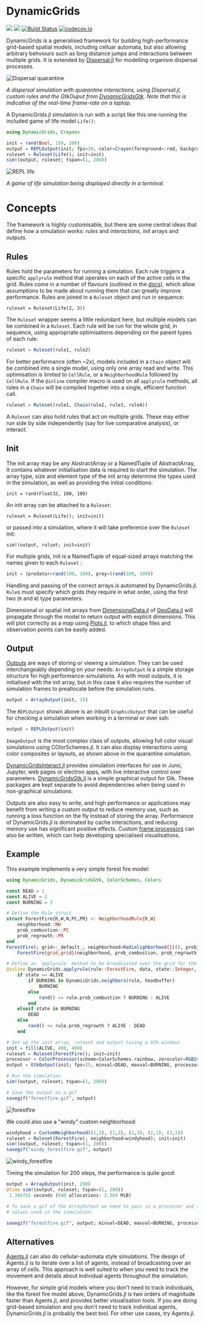 # DynamicGrids

[![](https://img.shields.io/badge/docs-stable-blue.svg)](https://cesaraustralia.github.io/DynamicGrids.jl/stable)
[![](https://img.shields.io/badge/docs-dev-blue.svg)](https://cesaraustralia.github.io/DynamicGrids.jl/dev)
[![Build Status](https://travis-ci.org/cesaraustralia/DynamicGrids.jl.svg?branch=master)](https://travis-ci.org/cesaraustralia/DynamicGrids.jl) 
[![codecov.io](http://codecov.io/github/cesaraustralia/DynamicGrids.jl/coverage.svg?branch=master)](http://codecov.io/github/cesaraustralia/DynamicGrids.jl?branch=master)

DynamicGrids is a generalised framework for building high-performance grid-based spatial models, including celluar automata, but also allowing arbitrary behviours such as long distance jumps and interactions between multiple grids. It is extended by [Dispersal.jl](https://github.com/cesaraustralia/Dispersal.jl) for modelling organism dispersal processes.

![Dispersal quarantine](https://raw.githubusercontent.com/cesaraustralia/DynamicGrids.jl/media/dispersal_quarantine.gif)

*A dispersal simulation with quarantine interactions, using Dispersal.jl, custom rules and the 
GtkOuput from [DynamicGridsGtk](https://github.com/cesaraustralia/DynamicGridsGtk.jl). 
Note that this is indicative of the real-time frame-rate on a laptop.*

A DynamicGrids.jl simulation is run with a script like this one
running the included game of life model `Life()`:

```julia
using DynamicGrids, Crayons

init = rand(Bool, 150, 200)
output = REPLOutput(init; fps=30, color=Crayon(foreground=:red, background=:black, bold=true))
ruleset = Ruleset(Life(); init=init)
sim!(output, ruleset; tspan=(1, 200))
```

![REPL life](https://github.com/cesaraustralia/DynamicGrids.jl/blob/media/life.gif?raw=true)

*A game of life simulation being displayed directly in a terminal.*


# Concepts

The framework is highly customisable, but there are some central ideas that define
how a simulation works: *rules* and *interactions*, *init* arrays and *outputs*.


## Rules

Rules hold the parameters for running a simulation. Each rule triggers a
specific `applyrule` method that operates on each of the active cells in the grid.
Rules come in a number of flavours (outlined in the 
[docs](https://cesaraustralia.github.io/DynamicGrids.jl/stable/#Rules-1)), which allow
assumptions to be made about running them that can greatly improve performance.
Rules are joined in a `Ruleset` object and run in sequence:

```
ruleset = Ruleset(Life(2, 3))
```

The `Ruleset` wrapper seems a little redundant here, but multiple models can be
combined in a `Ruleset`. Each rule will be run for the whole grid, in sequence,
using appropriate optimisations depending on the parent types of each rule:

```julia
ruleset = Ruleset(rule1, rule2)
```

For better performance (often ~2x), models included in a `Chain` object will be
combined into a single model, using only one array read and write. This
optimisation is limited to `CellRule`, or a `NeighborhoodRule`
followed by `CellRule`. If the `@inline` compiler macro is used on all
`applyrule` methods, all rules in a `Chain` will be compiled together into a single, 
efficient function call.

```julia
ruleset = Ruleset(rule1, Chain(rule2, rule3, rule4))
```

A `Ruleset` can also hold rules that act on multiple grids. These may
either run side by side independently (say for live comparative analysis), or
interact.


## Init

The init array may be any AbstractArray or a NamedTuple of AbstractArray, 
It contains whatever initialisation data is required to start the simulation. 
The array type, size and element type of the init array determine the types
used in the simulation, as well as providing the initial conditions:

```juli
init = rand(Float32, 100, 100)
```

An init array can be attached to a `Ruleset`: 

```
ruleset = Ruleset(Life(); init=init)
```

or passed into a simulation, where it will take preference over the `Ruleset` init:

```
sim!(output, rulset; init=init)
```

For multiple grids, init is a NamedTuple of equal-sized arrays
matching the names given to each `Ruleset` :

```julia
init = (predator=rand(100, 100), prey=(rand(100, 100))
```

Handling and passing of the correct arrays is automated by DynamicGrids.jl.
`Rule`s must specify which grids they require in what order, using the
first two (`R` and `W`) type parameters. 


Dimensional or spatial init arrays from
[DimensionalData.jl](https://github.com/rafaqz/DimensionalData.jl) of
[GeoData.jl](https://github.com/rafaqz/GeoData.jl) will propagate through the
model to return output with explicit dimensions. This will plot correctly as a
map using [Plots.jl](https://github.com/JuliaPlots/Plots.jl), to which shape
files and observation points can be easily added.

## Output 

[Outputs](https://cesaraustralia.github.io/DynamicGrids.jl/stable/#Output-1)
are ways of storing or viewing a simulation. They can be used
interchangeably depending on your needs: `ArrayOutput` is a simple storage
structure for high performance-simulations. As with most outputs, it is
initialised with the init array, but in this case it also requires the number
of simulation frames to preallocate before the simulation runs.

```julia
output = ArrayOutput(init, 10)
```

The `REPLOutput` shown above is an inbuilt `GraphicOutput` that can be useful for checking a
simulation when working in a terminal or over ssh:

```julia
output = REPLOutput(init)
```

`ImageOutput` is the most complex class of outputs, allowing full color visual
simulations using COlorSchemes.jl. It can also display interactions using color 
composites or layouts, as shown above in the quarantine simulation.

[DynamicGridsInteract.jl](https://github.com/cesaraustralia/DynamicGridsInteract.jl)
provides simulation interfaces for use in Juno, Jupyter, web pages or electron
apps, with live interactive control over parameters.
[DynamicGridsGtk.jl](https://github.com/cesaraustralia/DynamicGridsGtk.jl) is a
simple graphical output for Gtk. These packages are kept separate to avoid
dependencies when being used in non-graphical simulations. 

Outputs are also easy to write, and high performance or applications may benefit
from writing a custom output to reduce memory use, such as running a loss function on the fly
instead of storing the array. Performance of DynamicGrids.jl is dominated by cache
interactions, and reducing memory use has significant positive effects. Custom 
[frame processors](https://cesaraustralia.github.io/DynamicGrids.jl/stable/#Frame-processors-1)
can also be written, which can help developing specialised visualisations.

## Example

This example implements a very simple forest fire model:



```julia
using DynamicGrids, DynamicGridsGtk, ColorSchemes, Colors

const DEAD = 1
const ALIVE = 2
const BURNING = 3

# Define the Rule struct
struct ForestFire{R,W,N,PC,PR} <: NeighborhoodRule{R,W}
    neighborhood::NH
    prob_combustion::PC
    prob_regrowth::PR
end
ForestFire(; grid=:_default_, neighborhood=Radialighborhood{1}(), prob_combustion=0.0001, prob_regrowth=0.01) =
    ForestFire{grid,grid}(neighborhood, prob_combustion, prob_regrowth)

# Define an `applyrule` method to be broadcasted over the grid for the `ForestFire` rule
@inline DynamicGrids.applyrule(rule::ForestFire, data, state::Integer, index, hoodbuffer) =
    if state == ALIVE
        if BURNING in DynamicGrids.neighbors(rule, hoodbuffer)
            BURNING
        else
            rand() <= rule.prob_combustion ? BURNING : ALIVE
        end
    elseif state in BURNING
        DEAD
    else
        rand() <= rule.prob_regrowth ? ALIVE : DEAD
    end

# Set up the init array, ruleset and output (using a Gtk window)
init = fill(ALIVE, 400, 400)
ruleset = Ruleset(ForestFire(); init=init)
processor = ColorProcessor(scheme=ColorSchemes.rainbow, zerocolor=RGB24(0.0))
output = GtkOutput(init; fps=25, minval=DEAD, maxval=BURNING, processor=processor)

# Run the simulation
sim!(output, ruleset; tspan=(1, 200))

# Save the output as a gif
savegif("forestfire.gif", output)
```
![forestfire](https://user-images.githubusercontent.com/2534009/72052469-5450c580-3319-11ea-8948-5196d1c6fd33.gif)


We could also use a "windy" custom neighborhood:

```julia
windyhood = CustomNeighborhood((1,1), (1,2), (1,3), (2,1), (3,1))
ruleset = Ruleset(ForestFire(; neighborhood=windyhood); init=init)
sim!(output, ruleset; tspan=(1, 200))
savegif("windy_forestfire.gif", output)
```

![windy_forestfire](https://user-images.githubusercontent.com/2534009/72198637-a95d1a80-3484-11ea-8b77-25a4a94b3943.gif)


Timing the simulation for 200 steps, the performance is quite good:

```julia
output = ArrayOutput(init, 200)
@time sim!(output, ruleset; tspan=(1, 200))
 1.384755 seconds (640 allocations: 2.569 MiB)

# To save a gif of the ArrayOutput we need to pass in a processor and the min and max
# values used in the simulation:

savegif("forestfire.gif", output; minval=DEAD, maxval=BURNING, processor=processor)
```


## Alternatives

[Agents.jl](https://github.com/JuliaDynamics/Agents.jl) can also do cellular-automata style simulations. The design of Agents.jl is to iterate over a list of agents, instead of broadcasting over an array of cells. This approach is well suited to when you need to track the movement and details about individual agents throughout the simulation. 

However, for simple grid models where you don't need to track individuals, like the forest fire model above, DynamicGrids.jl is two orders of magnitude faster than Agents.jl, and provides better visualisation tools. If you are doing grid-based simulation and you don't need to track individual agents, DynamicGrids.jl is probably the best tool. For other use cases, try Agents.jl.
